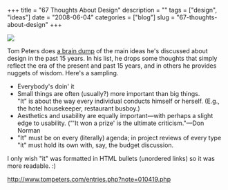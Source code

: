 +++
title = "67 Thoughts About Design"
description = ""
tags = ["design", "ideas"]
date = "2008-06-04"
categories = ["blog"]
slug = "67-thoughts-about-design"
+++



  <div class="notebook-screenshot"><a href="http://www.tompeters.com/entries.php?note=010419.php"><img src="http://media.konigi.com/bluga/wt4846cf497072e.jpg"/></a></div><p>Tom Peters does <a href="http://www.tompeters.com/entries.php?note=010419.php">a brain dump</a> of the main ideas he's discussed about design in the past 15 years. In his list, he drops some thoughts that simply reflect the era of the present and past 15 years, and in others he provides nuggets of wisdom. Here's a sampling.</p>
<ul>
<li>Everybody's doin' it</li>
<li>Small things are often (usually?) more important than big things.<br />
"It" is about the way every individual conducts himself or herself. (E.g., the hotel housekeeper, restaurant busboy.)</li>
<li>Aesthetics and usability are equally important—with perhaps a slight edge to usability. ("'It won a prize' is the ultimate criticism."—Don Norman</li>
<li>"It" must be on every (literally) agenda; in project reviews of every type "it" must hold its own with, say, the budget discussion.</li>
</ul>
<p>I only wish "it" was formatted in HTML bullets (unordered links) so it was more readable. :)</p>
    
  <a href="http://www.tompeters.com/entries.php?note=010419.php">http://www.tompeters.com/entries.php?note=010419.php</a>
